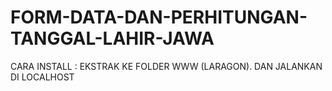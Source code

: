 # FORM-DATA-DAN-PERHITUNGAN-TANGGAL-LAHIR-JAWA


CARA INSTALL : EKSTRAK KE FOLDER WWW (LARAGON). DAN JALANKAN DI LOCALHOST
